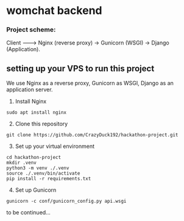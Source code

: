# womchat backend
### Project scheme:
Client ---> Nginx (reverse proxy) -> Gunicorn (WSGI) -> Django (Application).

## setting up your VPS to run this project
We use Nginx as a reverse proxy, Gunicorn as WSGI, Django as an application server.
1. Install Nginx
```
sudo apt install nginx
```
2. Clone this repository
```
git clone https://github.com/CrazyDuck192/hackathon-project.git
```
3. Set up your virtual environment
```
cd hackathon-project
mkdir .venv
python3 -m venv ./.venv
source ./.venv/bin/activate
pip install -r requirements.txt
```
4. Set up Gunicorn
```
gunicorn -c conf/gunicorn_config.py api.wsgi
```

to be continued...
